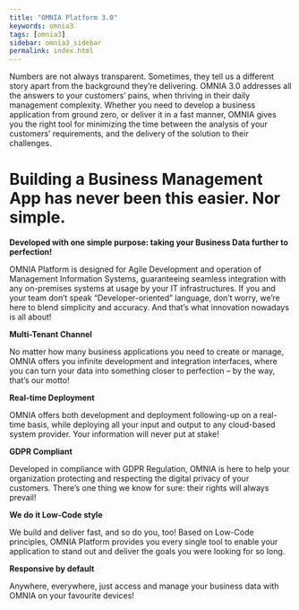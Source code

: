 ```yaml
---
title: "OMNIA Platform 3.0"
keywords: omnia3
tags: [omnia3]
sidebar: omnia3_sidebar
permalink: index.html
---
```


<p>Numbers are not always transparent. Sometimes, they tell us a different story 
apart from the background they’re delivering. 
OMNIA 3.0 addresses all the answers to your customers’ pains, when thriving in their daily management complexity. 
Whether you need to develop a business application from ground zero, or deliver it in a fast manner, OMNIA gives you the right tool for minimizing the time between the analysis of your customers’ requirements, 
and the delivery of the solution to their challenges.</p>

<h1 id="building-a-business-management-app-has-never-been-this-easier-nor-simple">Building a Business Management App has never been this easier. Nor simple.</h1>


<p><strong> Developed with one simple purpose: taking your Business Data further to perfection!</strong></p> 



<p>OMNIA Platform is designed for Agile Development and operation of Management Information Systems, 
guaranteeing seamless integration with any on-premises systems at usage by your IT infrastructures. 
If you and your team don’t speak “Developer-oriented” language, don’t worry, we’re here to blend simplicity and accuracy. 
And that’s what innovation nowadays is all about!</p>


<p><strong> Multi-Tenant Channel</strong></p>

<p>No matter how many business applications you need to create or manage, OMNIA offers you infinite development and integration interfaces, where you can turn your data into something closer to perfection – by the way, that’s our motto!</p>


<p><strong> Real-time Deployment</strong></p>

<p>OMNIA offers both development and deployment following-up on a 
real-time basis, while deploying all your input and output to any 
cloud-based system provider. Your information will never put at stake!</p>


<p><strong> GDPR Compliant</strong></p>

<p>Developed in compliance with GDPR Regulation, OMNIA is here to help 
your organization protecting and respecting the digital privacy of your 
customers. There’s one thing we know for sure: their rights will always 
prevail!</p>


<p><strong> We do it Low-Code style</strong></p>

<p>We build and deliver fast, and so do you, too! Based on Low-Code 
principles, OMNIA Platform provides you every single tool to enable your
application to stand out and deliver the goals you were looking for so 
long.</p>


<p><strong> Responsive by default</strong></p>

<p>Anywhere, everywhere, just access and manage​ your business data with OMNIA on your favourite devices!</p>



